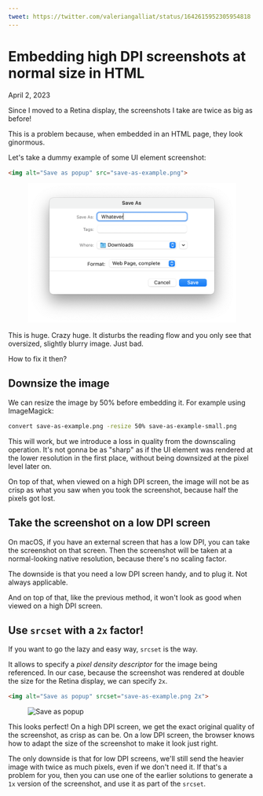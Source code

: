 ```yaml
---
tweet: https://twitter.com/valeriangalliat/status/1642615952305954818
---
```


# Embedding high DPI screenshots at normal size in HTML
April 2, 2023

Since I moved to a Retina display, the screenshots I take are twice as
big as before!

This is a problem because, when embedded in an HTML page, they look
ginormous.

Let's take a dummy example of some UI element screenshot:

```html
<img alt="Save as popup" src="save-as-example.png">
```

<figure class="center">
  <img alt="Save as popup" src="../../img/2023/04/save-as-example.png">
</figure>

This is huge. Crazy huge. It disturbs the reading flow and you only see
that oversized, slightly blurry image. Just bad.

How to fix it then?

## Downsize the image

We can resize the image by 50% before embedding it. For example using
ImageMagick:

```sh
convert save-as-example.png -resize 50% save-as-example-small.png
```

This will work, but we introduce a loss in quality from the downscaling
operation. It's not gonna be as "sharp" as if the UI element was
rendered at the lower resolution in the first place, without being
downsized at the pixel level later on.

On top of that, when viewed on a high DPI screen, the image will not be
as crisp as what you saw when you took the screenshot, because half the
pixels got lost.

## Take the screenshot on a low DPI screen

On macOS, if you have an external screen that has a low DPI, you can
take the screenshot on that screen. Then the screenshot will be taken at
a normal-looking native resolution, because there's no scaling factor.

The downside is that you need a low DPI screen handy, and to plug it.
Not always applicable.

And on top of that, like the previous method, it won't look as good when
viewed on a high DPI screen.

## Use `srcset` with a `2x` factor!

If you want to go the lazy and easy way, `srcset` is the way.

It allows to specify a _pixel density descriptor_ for the image being
referenced. In our case, because the screenshot was rendered at double
the size for the Retina display, we can specify `2x`.

```html
<img alt="Save as popup" srcset="save-as-example.png 2x">
```

<figure class="center">
  <img alt="Save as popup" srcset="../../img/2023/04/save-as-example.png 2x">
</figure>

This looks perfect! On a high DPI screen, we get the exact original
quality of the screenshot, as crisp as can be. On a low DPI screen, the
browser knows how to adapt the size of the screenshot to make it look
just right.

The only downside is that for low DPI screens, we'll still send the
heavier image with twice as much pixels, even if we don't need it. If
that's a problem for you, then you can use one of the earlier solutions
to generate a `1x` version of the screenshot, and use it as part of the
`srcset`.
